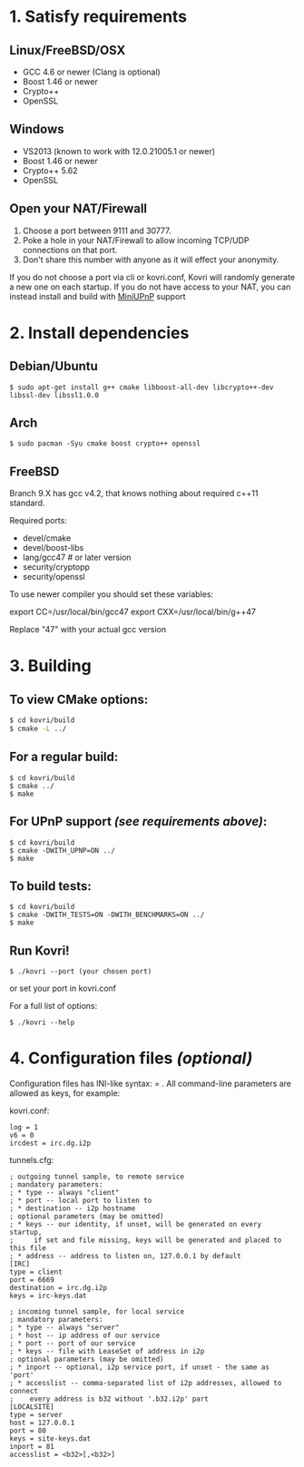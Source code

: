 # 1. Satisfy requirements

## Linux/FreeBSD/OSX
- GCC 4.6 or newer (Clang is optional)
- Boost 1.46 or newer
- Crypto++
- OpenSSL

## Windows
- VS2013 (known to work with 12.0.21005.1 or newer)
- Boost 1.46 or newer
- Crypto++ 5.62
- OpenSSL

## Open your NAT/Firewall
1. Choose a port between 9111 and 30777.
2. Poke a hole in your NAT/Firewall to allow incoming TCP/UDP connections on that port.
3. Don't share this number with anyone as it will effect your anonymity.

If you do not choose a port via cli or kovri.conf, Kovri will randomly generate a new one on each startup. If you do not have access to your NAT, you can instead install and build with [MiniUPnP](http://miniupnp.free.fr/files/) support

# 2. Install dependencies

## Debian/Ubuntu
```
$ sudo apt-get install g++ cmake libboost-all-dev libcrypto++-dev libssl-dev libssl1.0.0
```

## Arch
```
$ sudo pacman -Syu cmake boost crypto++ openssl
```

## FreeBSD
Branch 9.X has gcc v4.2, that knows nothing about required c++11 standard.

Required ports:

- devel/cmake
- devel/boost-libs
- lang/gcc47 # or later version
- security/cryptopp
- security/openssl

To use newer compiler you should set these variables:

  export CC=/usr/local/bin/gcc47
  export CXX=/usr/local/bin/g++47

Replace "47" with your actual gcc version

# 3. Building

## To view CMake options:
```bash
$ cd kovri/build
$ cmake -L ../
```

## For a regular build:
```
$ cd kovri/build
$ cmake ../
$ make
```

## For UPnP support *(see requirements above)*:
```
$ cd kovri/build
$ cmake -DWITH_UPNP=ON ../
$ make
```

## To build tests:
```
$ cd kovri/build
$ cmake -DWITH_TESTS=ON -DWITH_BENCHMARKS=ON ../
$ make
```

## Run Kovri!

```$ ./kovri --port (your chosen port)```

or set your port in kovri.conf


For a full list of options:

```$ ./kovri --help```


# 4. Configuration files *(optional)*

Configuration files has INI-like syntax: <key> = <value>.
All command-line parameters are allowed as keys, for example:

kovri.conf:

    log = 1
    v6 = 0
    ircdest = irc.dg.i2p

tunnels.cfg:

    ; outgoing tunnel sample, to remote service
    ; mandatory parameters:
    ; * type -- always "client"
    ; * port -- local port to listen to
    ; * destination -- i2p hostname
    ; optional parameters (may be omitted)
    ; * keys -- our identity, if unset, will be generated on every startup,
    ;     if set and file missing, keys will be generated and placed to this file
    ; * address -- address to listen on, 127.0.0.1 by default
    [IRC]
    type = client
    port = 6669
    destination = irc.dg.i2p
    keys = irc-keys.dat

    ; incoming tunnel sample, for local service
    ; mandatory parameters:
    ; * type -- always "server"
    ; * host -- ip address of our service
    ; * port -- port of our service
    ; * keys -- file with LeaseSet of address in i2p
    ; optional parameters (may be omitted)
    ; * inport -- optional, i2p service port, if unset - the same as 'port'
    ; * accesslist -- comma-separated list of i2p addresses, allowed to connect
    ;    every address is b32 without '.b32.i2p' part
    [LOCALSITE]
    type = server
    host = 127.0.0.1
    port = 80
    keys = site-keys.dat
    inport = 81
    accesslist = <b32>[,<b32>]
